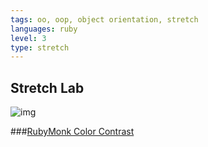 ```yaml
---
tags: oo, oop, object orientation, stretch
languages: ruby
level: 3
type: stretch
---
```


## Stretch Lab

![img](http://i.telegraph.co.uk/multimedia/archive/02623/Dalai-Lama_2623353b.jpg)

###[RubyMonk Color Contrast](https://rubymonk.com/learning/books/1-ruby-primer/problems/152-color-contrast)


